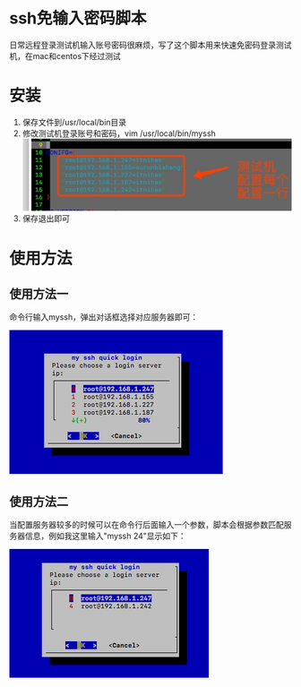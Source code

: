 # ssh免输入密码脚本
日常远程登录测试机输入账号密码很麻烦，写了这个脚本用来快速免密码登录测试机，在mac和centos下经过测试
# 安装
1. 保存文件到/usr/local/bin目录
2. 修改测试机登录账号和密码，vim /usr/local/bin/myssh
![图片1](https://github.com/chaoyz/dev_tools/raw/master/images/02_linux_ssh_quick_login.png)
3. 保存退出即可

# 使用方法
## 使用方法一
命令行输入myssh，弹出对话框选择对应服务器即可：

![图片1](https://github.com/chaoyz/dev_tools/raw/master/images/02_linux_ssh_quick_login_2.png)
## 使用方法二
当配置服务器较多的时候可以在命令行后面输入一个参数，脚本会根据参数匹配服务器信息，例如我这里输入"myssh 24"显示如下：

![图片1](https://github.com/chaoyz/dev_tools/raw/master/images/02_linux_ssh_quick_login_3.png)
